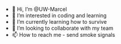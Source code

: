 - 👋 Hi, I’m @UW-Marcel
- 👀 I’m interested in coding and learning
- 🌱 I’m currently learning how to survive
- 💞️ I’m looking to collaborate with my team
- 📫 How to reach me - send smoke signals

<!---
UW-Marcel/UW-Marcel is a ✨ special ✨ repository because its `README.md` (this file) appears on your GitHub profile.
You can click the Preview link to take a look at your changes.
--->
